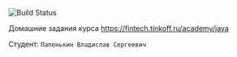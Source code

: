 ![Build Status](https://github.com/svp8/tinkoff/actions/workflows/build.yml/badge.svg)

Домашние задания курса https://fintech.tinkoff.ru/academy/java

Студент: `Папенькин Владислав Сергеевич`
